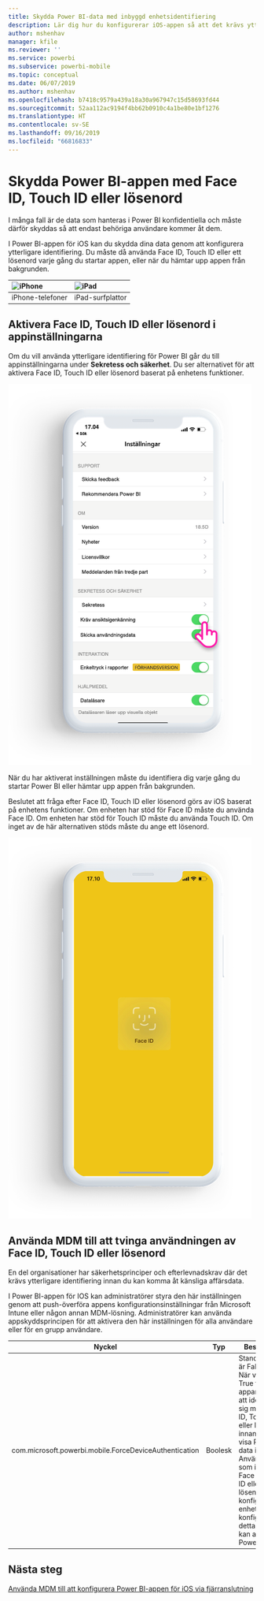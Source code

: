 ```yaml
---
title: Skydda Power BI-data med inbyggd enhetsidentifiering
description: Lär dig hur du konfigurerar iOS-appen så att det krävs ytterligare identifiering innan du kan komma åt dina Power BI-data
author: mshenhav
manager: kfile
ms.reviewer: ''
ms.service: powerbi
ms.subservice: powerbi-mobile
ms.topic: conceptual
ms.date: 06/07/2019
ms.author: mshenhav
ms.openlocfilehash: b7418c9579a439a18a30a967947c15d58693fd44
ms.sourcegitcommit: 52aa112ac9194f4bb62b0910c4a1be80e1bf1276
ms.translationtype: HT
ms.contentlocale: sv-SE
ms.lasthandoff: 09/16/2019
ms.locfileid: "66816833"
---
```

# <a name="protect-power-bi-app-with-face-id-touch-id-or-passcode"></a>Skydda Power BI-appen med Face ID, Touch ID eller lösenord 

I många fall är de data som hanteras i Power BI konfidentiella och måste därför skyddas så att endast behöriga användare kommer åt dem. 

I Power BI-appen för iOS kan du skydda dina data genom att konfigurera ytterligare identifiering. Du måste då använda Face ID, Touch ID eller ett lösenord varje gång du startar appen, eller när du hämtar upp appen från bakgrunden.

| ![iPhone](./media/tutorial-mobile-apps-ios-qna/iphone-logo-50-px.png) | ![iPad](./media/tutorial-mobile-apps-ios-qna/ipad-logo-50-px.png) |
|:--- |:--- |
| iPhone-telefoner |iPad-surfplattor |

## <a name="turn-on-face-id-touch-id-or-passcode-in-app-setting"></a>Aktivera Face ID, Touch ID eller lösenord i appinställningarna

Om du vill använda ytterligare identifiering för Power BI går du till appinställningarna under **Sekretess och säkerhet**. Du ser alternativet för att aktivera Face ID, Touch ID eller lösenord baserat på enhetens funktioner.

![Inställningssida för Power BI-appen för iOS](./media/mobile-ios-native-secure-access/mobile-ios-native-secured-setting.png)

När du har aktiverat inställningen måste du identifiera dig varje gång du startar Power BI eller hämtar upp appen från bakgrunden. 

Beslutet att fråga efter Face ID, Touch ID eller lösenord görs av iOS baserat på enhetens funktioner. Om enheten har stöd för Face ID måste du använda Face ID. Om enheten har stöd för Touch ID måste du använda Touch ID. Om inget av de här alternativen stöds måste du ange ett lösenord.

![Face ID för Power BI i iOS](./media/mobile-ios-native-secure-access/mobile-ios-native-secured-faceid.png)

## <a name="use-mdm-to-enforce-face-id-touch-id-or-passcode"></a>Använda MDM till att tvinga användningen av Face ID, Touch ID eller lösenord

En del organisationer har säkerhetsprinciper och efterlevnadskrav där det krävs ytterligare identifiering innan du kan komma åt känsliga affärsdata. 

I Power BI-appen för IOS kan administratörer styra den här inställningen genom att push-överföra appens konfigurationsinställningar från Microsoft Intune eller någon annan MDM-lösning. Administratörer kan använda appskyddsprincipen för att aktivera den här inställningen för alla användare eller för en grupp användare.

|Nyckel  |Typ  |Beskrivning  |
|---------|---------|---------|
| com.microsoft.powerbi.mobile.ForceDeviceAuthentication | Boolesk | Standardvärdet är False. <br>När värdet är True tvingas appanvändarna att identifiera sig med Face ID, Touch ID eller lösenord innan de kan visa Power BI-data i appen. Användare som inte har Face ID, Touch ID eller ett lösenord konfigurerat på enheten måste konfigurera detta innan de kan använda Power BI.  |

## <a name="next-steps"></a>Nästa steg

[Använda MDM till att konfigurera Power BI-appen för iOS via fjärranslutning](mobile-app-configuration.md)
